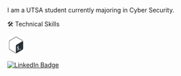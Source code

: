 I am a UTSA student currently majoring in Cyber Security.

:hammer_and_wrench: Technical Skills
<div>
  <img src="https://github.com/devicons/devicon/blob/master/icons/bash/bash-plain.svg" title="Bash" alt="bash" width="40" height="40"/>&nbsp;
</div>
<p> </p>
<div id="badges">
  <a href="www.linkedin.com/in/william-d-626444286">
    <img src="https://img.shields.io/badge/LinkedIn-blue?style=for-the-badge&logo=linkedin&logoColor=white" alt="LinkedIn Badge"/>
</div>
